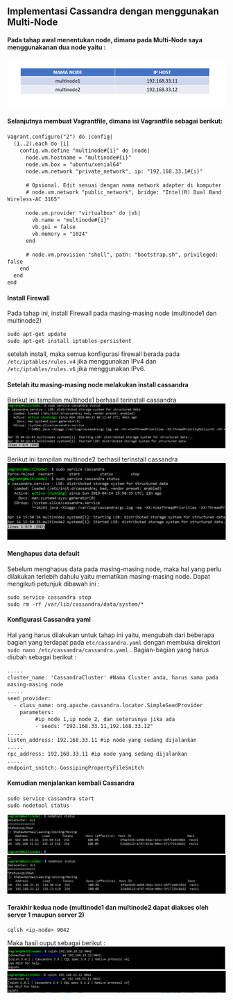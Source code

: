 ## Implementasi Cassandra dengan menggunakan Multi-Node
#### Pada tahap awal menentukan node, dimana pada Multi-Node saya menggunakanan dua node yaitu : 
  
![Hasil](tabelku.png)

#### Selanjutnya membuat Vagrantfile, dimana isi Vagrantfile sebagai berikut:
`````
Vagrant.configure("2") do |config|
  (1..2).each do |i|
    config.vm.define "multinode#{i}" do |node|
      node.vm.hostname = "multinode#{i}"
      node.vm.box = "ubuntu/xenial64"
      node.vm.network "private_network", ip: "192.168.33.1#{i}"

      # Opsional. Edit sesuai dengan nama network adapter di komputer
      # node.vm.network "public_network", bridge: "Intel(R) Dual Band Wireless-AC 3165"
      
      node.vm.provider "virtualbox" do |vb|
        vb.name = "multinode#{i}"
        vb.gui = false
        vb.memory = "1024"
      end

      # node.vm.provision "shell", path: "bootstrap.sh", privileged: false
    end
  end
end
`````
#### Install Firewall
Pada tahap ini, install Firewall pada masing-masing node (multinode1 dan multinode2)
`````
sudo apt-get update
sudo apt-get install iptables-persistent
`````
setelah install, maka semua konfigurasi firewall berada pada `````/etc/iptables/rules.v4````` jika menggunakan IPv4 dan `````/etc/iptables/rules.v6````` jika menggunakan IPv6.

#### Setelah itu masing-masing node melakukan install cassandra
Berikut ini tampilan multinode1 berhasil terinstall cassandra
![Hasil](multi1aktif.png)

Berikut ini tampilan multinode2 berhasil terinstall cassandra
![Hasil](multi2aktif.png)

#### Menghapus data default
Sebelum menghapus data pada masing-masing node, maka hal yang perlu dilakukan terlebih dahulu yaitu mematikan masing-masing node.
Dapat mengikuti petunjuk dibawah ini : 
`````
sudo service cassandra stop
sudo rm -rf /var/lib/cassandra/data/system/*
`````
#### Konfigurasi Cassandra yaml
Hal yang harus dilakukan untuk tahap ini yaitu, mengubah dari beberapa bagian yang terdapat pada `````etc/cassandra.yaml````` dengan membuka direktori `````sudo nano /etc/cassandra/cassandra.yaml````` . Bagian-bagian yang harus diubah sebagai berikut : 
`````
.....
cluster_name: 'CassandraCluster' #Nama Cluster anda, harus sama pada masing-masing node
.....
seed_provider:
  - class_name: org.apache.cassandra.locator.SimpleSeedProvider
    parameters:
         #ip node 1,ip node 2, dan seterusnya jika ada
         - seeds: "192.168.33.11,192.168.33.12"
.....
listen_address: 192.168.33.11 #ip node yang sedang dijalankan
.....
rpc_address: 192.168.33.11 #ip node yang sedang dijalankan
.....
endpoint_snitch: GossipingPropertyFileSnitch
`````
#### Kemudian menjalankan kembali Cassandra
`````
sudo service cassandra start
sudo nodetool status
`````
![Hasil](nodetoolsatu.PNG)
![Hasil](nodetooldua.PNG)

#### Terakhir kedua node (multinode1 dan multinode2 dapat diakses oleh server 1 maupun server 2)
`````
cqlsh <ip-node> 9042
`````
Maka hasil ouput sebagai berikut : 
![Hasil](cqlshsatu.PNG)
![Hasil](cqlshdua.PNG)



